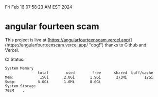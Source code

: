 Fri Feb 16 07:58:23 AM EST 2024

# angular fourteen scam


This project is live at [https://angularfourteenscam.vercel.app/](https://angularfourteenscam.vercel.app/ "dog!") thanks to Github and Vercel.

CI Status: 

```bash
System Memory
               total        used        free      shared  buff/cache   available
Mem:            15Gi       2.0Gi       1.9Gi       273Mi        12Gi        13Gi
Swap:          8.0Gi       1.0Mi       8.0Gi
System Storage
703M	.
```
```bash
